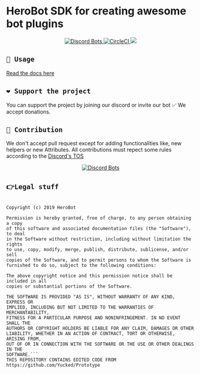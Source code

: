 ﻿# HeroBot SDK for creating awesome bot plugins
<p align="center">
  <a href="https://discordbots.org/bot/491673480006205461">
	<img src="https://discordbots.org/api/widget/servers/491673480006205461.svg" alt="Discord Bots" />
  </a>
  <a href="https://circleci.com/gh/MatthieuCoder/HeroBot.Common">
	<img src="https://circleci.com/gh/MatthieuCoder/HeroBot.Common.svg?style=svg" alt="CircleCI" />
  </a>
  <img src="https://github.com/MatthieuCoder/HeroBot.Common/raw/master/Images/LogoWork.png" />
</p>

## `🤞 Usage`

[Read the docs here](https://github.com/MatthieuCoder/HeroBot.Common/wiki)

## `❤ Support the project`
You can support the project by joining our discord or invite our bot ✅ We accept donations.

## `🚀 Contribution`
We don't accept pull request except for adding functionalities like, new helpers or new Attributes.
All contributions must repect some rules according to the [Discord's TOS](https://discordapp.com/terms)

<p align="center">
  <a href="https://discordbots.org/bot/491673480006205461">
	<img src="https://discordbots.org/api/widget/491673480006205461.svg" alt="Discord Bots" />
  </a>
</p>

## `👉Legal stuff`
```MIT License

Copyright (c) 2019 HeroBot

Permission is hereby granted, free of charge, to any person obtaining a copy
of this software and associated documentation files (the "Software"), to deal
in the Software without restriction, including without limitation the rights
to use, copy, modify, merge, publish, distribute, sublicense, and/or sell
copies of the Software, and to permit persons to whom the Software is
furnished to do so, subject to the following conditions:

The above copyright notice and this permission notice shall be included in all
copies or substantial portions of the Software.

THE SOFTWARE IS PROVIDED "AS IS", WITHOUT WARRANTY OF ANY KIND, EXPRESS OR
IMPLIED, INCLUDING BUT NOT LIMITED TO THE WARRANTIES OF MERCHANTABILITY,
FITNESS FOR A PARTICULAR PURPOSE AND NONINFRINGEMENT. IN NO EVENT SHALL THE
AUTHORS OR COPYRIGHT HOLDERS BE LIABLE FOR ANY CLAIM, DAMAGES OR OTHER
LIABILITY, WHETHER IN AN ACTION OF CONTRACT, TORT OR OTHERWISE, ARISING FROM,
OUT OF OR IN CONNECTION WITH THE SOFTWARE OR THE USE OR OTHER DEALINGS IN THE
SOFTWARE.```
THIS REPOSITORY CONTAINS EDITED CODE FROM https://github.com/Yucked/Prototype
